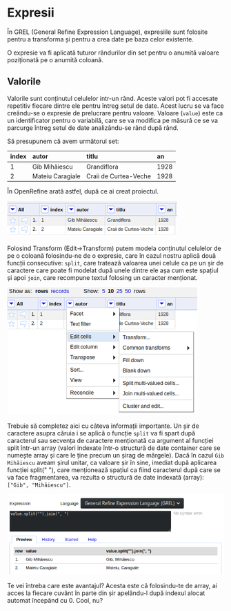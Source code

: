 # Expresii

În GREL (General Refine Expression Language), expresiile sunt folosite pentru a transforma și pentru a crea date pe baza celor existente.

O expresie va fi aplicată tuturor rândurilor din set pentru o anumită valoare poziționată pe o anumită coloană.

## Valorile

Valorile sunt conținutul celulelor intr-un rând. Aceste valori pot fi accesate repetitiv fiecare dintre ele pentru întreg setul de date. Acest lucru se va face creându-se o expresie de prelucrare pentru valoare. Valoare (`value`) este ca un identificator pentru o variabilă, care se va modifica pe măsură ce se va parcurge întreg setul de date analizându-se rând după rând.

Să presupunem că avem următorul set:

|index|autor|titlu|an|
|:-|:-|:-|:-|
|1|Gib Mihăiescu|Grandiflora|1928|
|2|Mateiu Caragiale|Craii de Curtea-Veche|1928|

În OpenRefine arată astfel, după ce ai creat proiectul.

![](Set2GibSiMateiu.png)

Folosind Transform (Edit->Transform) putem modela conținutul celulelor de pe o coloană folosindu-ne de o expresie, care în cazul nostru aplică două funcții consecutive: `split`, care tratează valoarea unei celule ca pe un șir de caractere care poate fi modelat după unele dintre ele așa cum este spațiul și apoi `join`, care recompune textul folosing un caracter menționat.

![](Coloana-EditCells-Transform-Gib-Mihaiu.png)

Trebuie să completez aici cu câteva informații importante. Un șir de caractere asupra căruia i se aplică o funcție `split` va fi spart după caracterul sau secvența de caractere menționată ca argument al funcției split într-un array (valori indexate într-o structură de date container care se numește array și care le ține precum un șirag de mărgele). Dacă în cazul `Gib Mihăiescu` aveam șirul unitar, ca valoare șir în sine, imediat după aplicarea funcției split(" "), care menționează spațiul ca fiind caracterul după care se va face fragmentarea, va rezulta o structură de date indexată (array): `["Gib", "Mihăiescu"]`.

![](Autor-EditCells-Transform-split-join.png)

Te vei întreba care este avantajul? Acesta este că folosindu-te de array, ai acces la fiecare cuvânt în parte din șir apelându-l după indexul alocat automat începând cu 0. Cool, nu?

